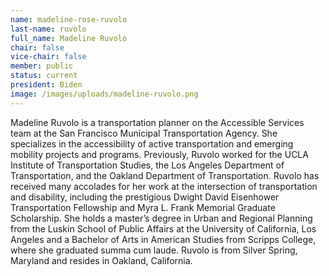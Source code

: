 ```yaml
---
name: madeline-rose-ruvolo
last-name: ruvolo
full_name: Madeline Ruvolo
chair: false
vice-chair: false
member: public
status: current
president: Biden
image: /images/uploads/madeline-ruvolo.png
---
```

Madeline Ruvolo is a transportation planner on the Accessible Services team at the San Francisco Municipal Transportation Agency. She specializes in the accessibility of active transportation and emerging mobility projects and programs. Previously, Ruvolo worked for the UCLA Institute of Transportation Studies, the Los Angeles Department of Transportation, and the Oakland Department of Transportation. Ruvolo has received many accolades for her work at the intersection of transportation and disability, including the prestigious Dwight David Eisenhower Transportation Fellowship and Myra L. Frank Memorial Graduate Scholarship. She holds a master’s degree in Urban and Regional Planning from the Luskin School of Public Affairs at the University of California, Los Angeles and a Bachelor of Arts in American Studies from Scripps College, where she graduated summa cum laude. Ruvolo is from Silver Spring, Maryland and resides in Oakland, California.
